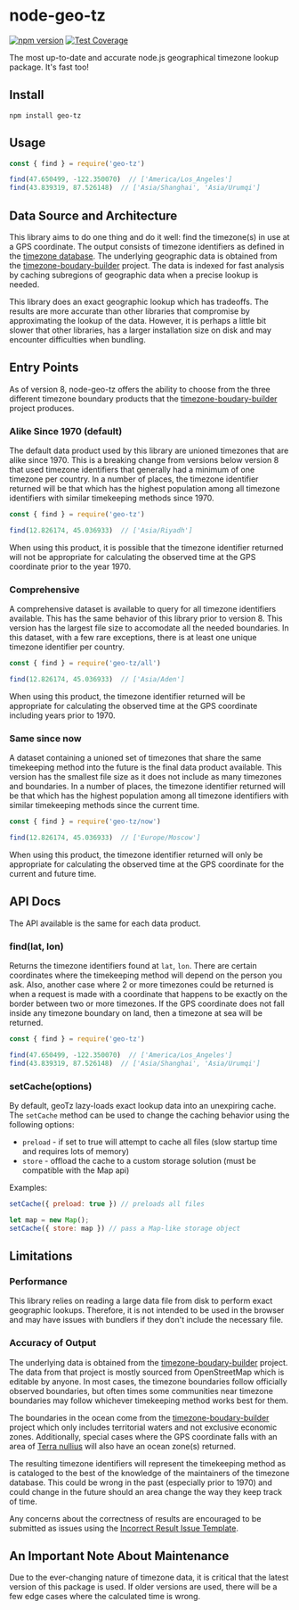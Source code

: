 # node-geo-tz
[![npm version](https://badge.fury.io/js/geo-tz.svg)](http://badge.fury.io/js/geo-tz) [![Test Coverage](https://img.shields.io/codecov/c/github/evansiroky/node-geo-tz.svg)](https://codecov.io/github/evansiroky/node-geo-tz)

The most up-to-date and accurate node.js geographical timezone lookup package.  It's fast too!

## Install

`npm install geo-tz`

## Usage

```js
const { find } = require('geo-tz')

find(47.650499, -122.350070)  // ['America/Los_Angeles']
find(43.839319, 87.526148)  // ['Asia/Shanghai', 'Asia/Urumqi']
```

## Data Source and Architecture

This library aims to do one thing and do it well: find the timezone(s) in use at a GPS coordinate. The output consists of timezone identifiers as defined in the [timezone database](https://www.iana.org/time-zones). The underlying geographic data is obtained from the [timezone-boudary-builder](https://github.com/evansiroky/timezone-boundary-builder) project. The data is indexed for fast analysis by caching subregions of geographic data when a precise lookup is needed.

This library does an exact geographic lookup which has tradeoffs. The results are more accurate than other libraries that compromise by approximating the lookup of the data. However, it is perhaps a little bit slower that other libraries, has a larger installation size on disk and may encounter difficulties when bundling.

## Entry Points

As of version 8, node-geo-tz offers the ability to choose from the three different timezone boundary products that the [timezone-boudary-builder](https://github.com/evansiroky/timezone-boundary-builder) project produces.

### Alike Since 1970 (default)

The default data product used by this library are unioned timezones that are alike since 1970. This is a breaking change from versions below version 8 that used timezone identifiers that generally had a minimum of one timezone per country. In a number of places, the timezone identifier returned will be that which has the highest population among all timezone identifiers with similar timekeeping methods since 1970.

```js
const { find } = require('geo-tz')

find(12.826174, 45.036933)  // ['Asia/Riyadh']
```

When using this product, it is possible that the timezone identifier returned will not be appropriate for calculating the observed time at the GPS coordinate prior to the year 1970.

### Comprehensive

A comprehensive dataset is available to query for all timezone identifiers available. This has the same behavior of this library prior to version 8. This version has the largest file size to accomodate all the needed boundaries. In this dataset, with a few rare exceptions, there is at least one unique timezone identifier per country.

```js
const { find } = require('geo-tz/all')

find(12.826174, 45.036933)  // ['Asia/Aden']
```

When using this product, the timezone identifier returned will be appropriate for calculating the observed time at the GPS coordinate including years prior to 1970.

### Same since now

A dataset containing a unioned set of timezones that share the same timekeeping method into the future is the final data product available. This version has the smallest file size as it does not include as many timezones and boundaries. In a number of places, the timezone identifier returned will be that which has the highest population among all timezone identifiers with similar timekeeping methods since the current time.

```js
const { find } = require('geo-tz/now')

find(12.826174, 45.036933)  // ['Europe/Moscow']
```

When using this product, the timezone identifier returned will only be appropriate for calculating the observed time at the GPS coordinate for the current and future time.

## API Docs

The API available is the same for each data product.

### find(lat, lon)

Returns the timezone identifiers found at `lat`, `lon`. There are certain coordinates where the timekeeping method will depend on the person you ask. Also, another case where 2 or more timezones could be returned is when a request is made with a coordinate that happens to be exactly on the border between two or more timezones. If the GPS coordinate does not fall inside any timezone boundary on land, then a timezone at sea will be returned.

```js
const { find } = require('geo-tz')

find(47.650499, -122.350070)  // ['America/Los_Angeles']
find(43.839319, 87.526148)  // ['Asia/Shanghai', 'Asia/Urumqi']
```

### setCache(options)

By default, geoTz lazy-loads exact lookup data into an unexpiring cache. The `setCache` method can be used to change the caching behavior using the following options:

* `preload` - if set to true will attempt to cache all files (slow startup time and requires lots of memory)
* `store` - offload the cache to a custom storage solution (must be compatible with the Map api)

Examples:

```js
setCache({ preload: true }) // preloads all files

let map = new Map();
setCache({ store: map }) // pass a Map-like storage object
```

## Limitations

### Performance

This library relies on reading a large data file from disk to perform exact geographic lookups. Therefore, it is not intended to be used in the browser and may have issues with bundlers if they don't include the necessary file.

### Accuracy of Output

The underlying data is obtained from the [timezone-boudary-builder](https://github.com/evansiroky/timezone-boundary-builder) project. The data from that project is mostly sourced from OpenStreetMap which is editable by anyone. In most cases, the timezone boundaries follow officially observed boundaries, but often times some communities near timezone boundaries may follow whichever timekeeping method works best for them.

The boundaries in the ocean come from the [timezone-boudary-builder](https://github.com/evansiroky/timezone-boundary-builder) project which only includes territorial waters and not exclusive economic zones. Additionally, special cases where the GPS coordinate falls with an area of [Terra nullius](https://en.wikipedia.org/wiki/Terra_nullius) will also have an ocean zone(s) returned.

The resulting timezone identifiers will represent the timekeeping method as is cataloged to the best of the knowledge of the maintainers of the timezone database. This could be wrong in the past (especially prior to 1970) and could change in the future should an area change the way they keep track of time.

Any concerns about the correctness of results are encouraged to be submitted as issues using the [Incorrect Result Issue Template](https://github.com/evansiroky/node-geo-tz/issues/new?assignees=&labels=&projects=&template=incorrect-result.md&title=Incorrect%20Result%3A+). 

## An Important Note About Maintenance

Due to the ever-changing nature of timezone data, it is critical that the latest version of this package is used.  If older versions are used, there will be a few edge cases where the calculated time is wrong.
